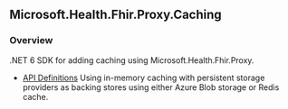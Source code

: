 ## Microsoft.Health.Fhir.Proxy.Caching

### Overview
.NET 6 SDK for adding caching using Microsoft.Health.Fhir.Proxy.
- [API Definitions](http://github.com/microsoft/fhir-proxy-sdk/docs/reference/toc.html)
Using in-memory caching with persistent storage providers as backing stores using either Azure Blob storage or Redis cache.